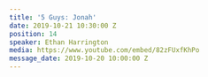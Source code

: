 ```yaml
---
title: '5 Guys: Jonah'
date: 2019-10-21 10:30:00 Z
position: 14
speaker: Ethan Harrington
media: https://www.youtube.com/embed/82zFUxfKhPo
message_date: 2019-10-20 10:00:00 Z
---
```


